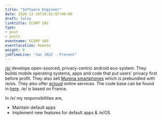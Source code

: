 ```yaml
---
title: "Software Engineer"
date: 2020-12-16T20:52:07+06:00
draft: false
linktitle: ECORP SAS
type:
- post
- posts
eventname: ECORP SAS
eventlocation: Remote 
weight: 8
jobTimeLine: "Jan 2022 - Present"
---
```


[/e/](https://e.foundation/) develops open-sourced, privacy-centric android eco-system. They builds mobile operating systems, apps and code that put users' privacy first before profit. They also sell [Murena smartphones](https://esolutions.shop/) which is prebundled with /e/os. They also offer [ecloud](https://e.foundation/ecloud/) online services. The code base can be found in [here](https://gitlab.e.foundation/). /e/ is based on France.

In /e/ my responsibilities are,

- Maintain default apps
- Implement new features for default apps & /e/OS